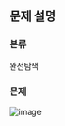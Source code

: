## 문제 설명

### 분류
완전탐색

### 문제

![image](https://user-images.githubusercontent.com/69149030/167027496-d35b6023-419f-4c0e-89ed-20cfdde8db06.png)
